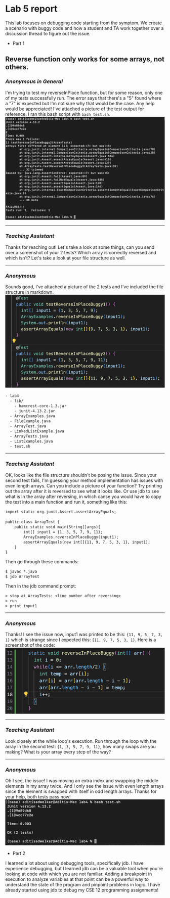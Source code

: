 # Lab 5 report

This lab focuses on debugging code starting from the symptom. We create a scenario with buggy code and how a student and TA work together over a discussion thread to figure out the issue. 

* Part 1  
## Reverse function only works for some arrays, not others. 
### _Anonymous in General_   
I'm trying to test my reverseInPlace function, but for some reason, only one of my tests successfully run. The error says that there's a "5" found where a "7" is expected but I'm not sure why that would be the case. Any help would be appreciated! I've attached a picture of the test output for reference. I ran this bash script with `bash test.sh`.  
![Image](test-error.png)  

---

### _Teaching Assistant_   
Thanks for reaching out! Let's take a look at some things, can you send over a screenshot of your 2 tests? Which array is correctly reversed and which isn't? Let's take a look at your file structure as well. 

---

### _Anonymous_  
Sounds good, I've attached a picture of the 2 tests and I've included the file structure in markdown.  
![Image](tests-reverse.png)  
```
- lab4
  - lib/
    - hamcrest-core-1.3.jar
    - junit-4.13.2.jar
  - ArrayExamples.java
  - FileExample.java	
  - ArrayTest.java
  - LinkedListExample.java	
  - ArrayTests.java
  - ListExamples.java
  - test.sh
```

---

### _Teaching Assistant_   
OK, looks like the file structure shouldn't be posing the issue. Since your second test fails, I'm guessing your method implementation has issues with even length arrays. Can you include a picture of your function? Try printing out the array after it is reversed to see what it looks like. Or use jdb to see what is in the array after reversing, in which canse you would have to copy the test into a main function and run it, something like this:  
```
import static org.junit.Assert.assertArrayEquals;

public class ArrayTest {
    public static void main(String[]args){
        int[] input1 = {1, 3, 5, 7, 9, 11};
        ArrayExamples.reverseInPlaceBuggy(input1);
        assertArrayEquals(new int[]{11, 9, 7, 5, 3, 1}, input1);
    }
}
```
Then go through these commands:  
```
$ javac *.java 
$ jdb ArrayTest
```
Then in the jdb command prompt:  
```
> stop at ArrayTests: <line number after reversing>  
> run
> print input1
```  

---

### _Anonymous_   
Thanks! I see the issue now, input1 was printed to be this: `{11, 9, 5, 7, 3, 1}` which is strange since I expected this: `{11, 9, 7, 5, 3, 1}`. Here is a screenshot of the code:  
![Image](reverseinplacebuggy.png)  

---

### _Teaching Assistant_   
Look closely at the while loop's execution. Run through the loop with the array in the second test: `{1, 3, 5, 7, 9, 11}`, how many swaps are you making? What is your array every step of the way?

---

### _Anonymous_   
Oh I see, the issue! I was moving an extra index and swapping the middle elements in my array twice. And I only see the issue with even length arrays since the element is swapped with itself in odd length arrays. Thanks for your help, both tests pass now!    
![Image](test-success.png)  

* Part 2

I learned a lot about using debugging tools, specifically jdb. I have experience debugging, but I learned jdb can be a valuable tool when you're looking at code with which you are not familiar. Adding a breakpoint in execution to analyze variables at that point can be a powerful way to understand the state of the program and pinpoint problems in logic. I have already started using jdb to debug my CSE 12 programming assignments! 
